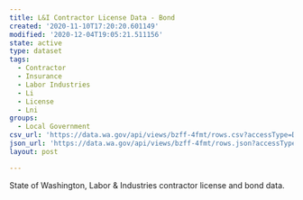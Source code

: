 ```yaml
---
title: L&I Contractor License Data - Bond
created: '2020-11-10T17:20:20.601149'
modified: '2020-12-04T19:05:21.511156'
state: active
type: dataset
tags:
  - Contractor
  - Insurance
  - Labor Industries
  - Li
  - License
  - Lni
groups:
  - Local Government
csv_url: 'https://data.wa.gov/api/views/bzff-4fmt/rows.csv?accessType=DOWNLOAD'
json_url: 'https://data.wa.gov/api/views/bzff-4fmt/rows.json?accessType=DOWNLOAD'
layout: post

---
```

State of Washington, Labor & Industries contractor license and bond data.
